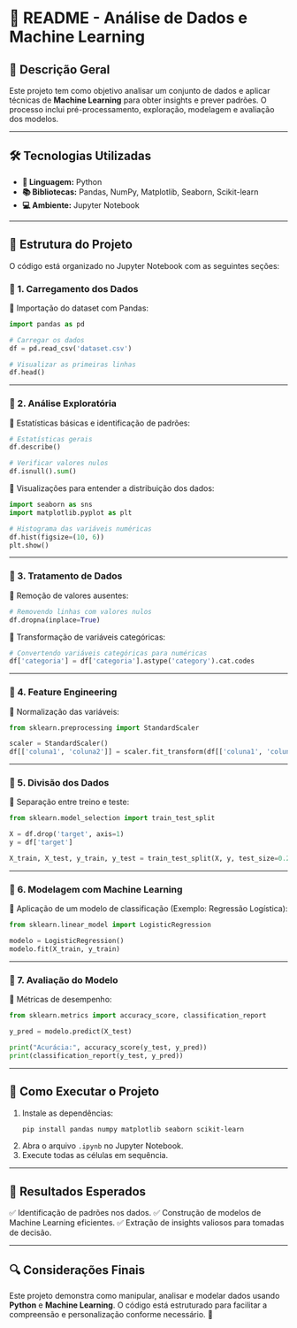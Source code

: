 # 📌 README - Análise de Dados e Machine Learning

## 📝 Descrição Geral
Este projeto tem como objetivo analisar um conjunto de dados e aplicar técnicas de **Machine Learning** para obter insights e prever padrões. O processo inclui pré-processamento, exploração, modelagem e avaliação dos modelos.

---

## 🛠️ Tecnologias Utilizadas
- **🐍 Linguagem:** Python
- **📚 Bibliotecas:** Pandas, NumPy, Matplotlib, Seaborn, Scikit-learn
- **💻 Ambiente:** Jupyter Notebook

---

## 📂 Estrutura do Projeto
O código está organizado no Jupyter Notebook com as seguintes seções:

### 📌 1. Carregamento dos Dados
🔹 Importação do dataset com Pandas:
```python
import pandas as pd

# Carregar os dados
df = pd.read_csv('dataset.csv')

# Visualizar as primeiras linhas
df.head()
```

---

### 📌 2. Análise Exploratória
🔹 Estatísticas básicas e identificação de padrões:
```python
# Estatísticas gerais
df.describe()

# Verificar valores nulos
df.isnull().sum()
```
🔹 Visualizações para entender a distribuição dos dados:
```python
import seaborn as sns
import matplotlib.pyplot as plt

# Histograma das variáveis numéricas
df.hist(figsize=(10, 6))
plt.show()
```

---

### 📌 3. Tratamento de Dados
🔹 Remoção de valores ausentes:
```python
# Removendo linhas com valores nulos
df.dropna(inplace=True)
```
🔹 Transformação de variáveis categóricas:
```python
# Convertendo variáveis categóricas para numéricas
df['categoria'] = df['categoria'].astype('category').cat.codes
```

---

### 📌 4. Feature Engineering
🔹 Normalização das variáveis:
```python
from sklearn.preprocessing import StandardScaler

scaler = StandardScaler()
df[['coluna1', 'coluna2']] = scaler.fit_transform(df[['coluna1', 'coluna2']])
```

---

### 📌 5. Divisão dos Dados
🔹 Separação entre treino e teste:
```python
from sklearn.model_selection import train_test_split

X = df.drop('target', axis=1)
y = df['target']

X_train, X_test, y_train, y_test = train_test_split(X, y, test_size=0.2, random_state=42)
```

---

### 📌 6. Modelagem com Machine Learning
🔹 Aplicação de um modelo de classificação (Exemplo: Regressão Logística):
```python
from sklearn.linear_model import LogisticRegression

modelo = LogisticRegression()
modelo.fit(X_train, y_train)
```

---

### 📌 7. Avaliação do Modelo
🔹 Métricas de desempenho:
```python
from sklearn.metrics import accuracy_score, classification_report

y_pred = modelo.predict(X_test)

print("Acurácia:", accuracy_score(y_test, y_pred))
print(classification_report(y_test, y_pred))
```

---

## 🚀 Como Executar o Projeto
1. Instale as dependências:
   ```bash
   pip install pandas numpy matplotlib seaborn scikit-learn
   ```
2. Abra o arquivo `.ipynb` no Jupyter Notebook.
3. Execute todas as células em sequência.

---

## 🎯 Resultados Esperados
✅ Identificação de padrões nos dados.
✅ Construção de modelos de Machine Learning eficientes.
✅ Extração de insights valiosos para tomadas de decisão.

---

## 🔍 Considerações Finais
Este projeto demonstra como manipular, analisar e modelar dados usando **Python** e **Machine Learning**. O código está estruturado para facilitar a compreensão e personalização conforme necessário. 🚀
